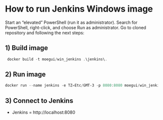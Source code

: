 # How to run Jenkins Windows image

Start an “elevated” PowerShell (run it as administrator). Search for PowerShell, right-click, and choose Run as administrator. Go to cloned repository and following the next steps:

## 1) Build image

```powershell
 docker build -t moegui/win_jenkins .\jenkins\.
```

## 2) Run image

```powershell
docker run --name jenkins -e TZ=Etc/GMT-3 -p 8080:8080 moegui/win_jenkins
```

## 3) Connect to Jenkins

+ Jenkins = http://localhost:8080
